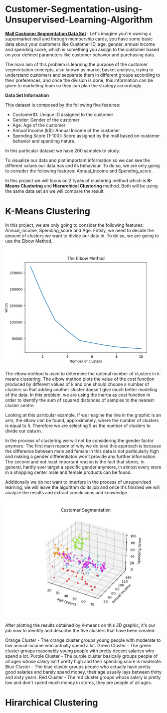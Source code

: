 # Customer-Segmentation-using-Unsupervised-Learning-Algorithm

**[Mall Customer Segmentation Data Set](https://www.kaggle.com/shwetabh123/mall-customers)** : Let's imagine you're owning a supermarket mall and through membership cards, you have some basic data about your customers like Customer ID, age, gender, annual income and spending score, which is something you assign to the customer based on your defined parameters like customer behavior and purchasing data.

The main aim of this problem is learning the purpose of the customer segmentation concepts, also known as market basket analysis, trying to understand customers and sepparate them in different groups according to their preferences, and once the division is done, this information can be given to marketing team so they can plan the strategy accordingly.

**Data Set Information**  

This dataset is composed by the following five features:

* CustomerID: Unique ID assigned to the customer
* Gender: Gender of the customer
* Age: Age of the customer
* Annual Income (k$): Annual Income of the customer
* Spending Score (1-100): Score assigned by the mall based on customer behavior and spending nature.


In this particular dataset we have 200 samples to study.

To visualize our data and plot important information so we can see the different values our data has and its behaviour. To do so, we are only going to consider the following features: Annual_income and Spending_score. 

In this project we will focus on 2 types of clustering method which is **K-Means Clustering** and **Hierarchical Clustering** method. Both will be using the same data set an we will compare the result.

# K-Means Clustering

In this project, we are only going to consider the following features: Annual_income, Spending_score and Age. Firtsly, we need to decide the amount of clusters we want to divide our data in. To do so, we are going to use the Elbow Method.

![](https://github.com/Asmuie/Customer-Segmentation-using-Unsupervised-Learning-Algorithm/blob/main/images/kmeans_elbow.png)

The elbow method is used to determine the optimal number of clusters in k-means clustering. The elbow method plots the value of the cost function produced by different values of k and one should choose a number of clusters so that adding another cluster doesn't give much better modeling of the data. In this problem, we are using the inertia as cost function in order to identify the sum of squared distances of samples to the nearest cluster centre.

Looking at this particular example, if we imagine the line in the graphic is an arm, the elbow can be found, approximately, where the number of clusters is equal to 5. Therefore we are selecting 5 as the number of clusters to divide our data in.


In the process of clustering we will not be considering the gender factor anymore. The first main reason of why we do take this approach is because the difference between male and female in this data is not particularly high and making a gender differentiaton won't provide any further information. The second and not least important reason is the fact that stores, in general, hardly ever target a specific gender anymore, in almost every store in a shopping center male and female products can be found.

Additionally we do not want to interfere in the process of unsupervised learning, we will leave the algorithm do its job and once it's finished we will analyze the results and extract conclusions and knowledge.

![](https://github.com/Asmuie/Customer-Segmentation-using-Unsupervised-Learning-Algorithm/blob/main/images/kmeans_result3d.png)


After plotting the results obtained by K-means on this 3D graphic, it's our job now to identify and describe the five clusters that have been created:

Orange Cluster - The orange cluster groups young people with moderate to low annual income who actually spend a lot.
Green Cluster - The green cluster groups reasonably young people with pretty decent salaries who spend a lot.
Purple Cluster - The purple cluster basically groups people of all ages whose salary isn't pretty high and their spending score is moderate.
Blue Cluster - The blue cluster groups people who actually have pretty good salaries and barely spend money, their age usually lays between thirty and sixty years.
Red Cluster - The red cluster groups whose salary is pretty low and don't spend much money in stores, they are people of all ages.

# Hirarchical Clustering
